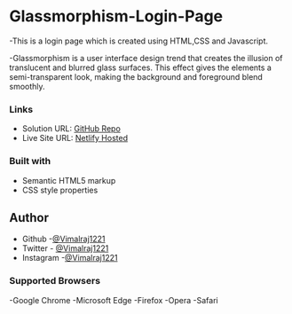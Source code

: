 # Glassmorphism-Login-Page
-This is a login page which is created using HTML,CSS and Javascript.

-Glassmorphism is a user interface design trend that creates the illusion of translucent and blurred glass surfaces. This effect gives the elements a semi-transparent look, making the background and foreground blend smoothly.
### Links

- Solution URL: [GitHub Repo](https://github.com/Vimalraj1221/Glassmorphism-Login-page)
- Live Site URL: [Netlify Hosted](https://singular-torrone-1615c9.netlify.app/)

### Built with

- Semantic HTML5 markup
- CSS style properties 

## Author

- Github -[@Vimalraj1221](https://www.github.com/Vimalraj1221)
- Twitter - [@Vimalraj1221](https://twitter.com/VimalRaj_1221)
- Instagram -[@Vimalraj1221](https://www.instagram.com/vimalraj_1221/)

### Supported Browsers

-Google Chrome
-Microsoft Edge
-Firefox
-Opera
-Safari
